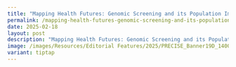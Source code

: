 ```yaml
---
title: "Mapping Health Futures: Genomic Screening and its Population Impact"
permalink: /mapping-health-futures-genomic-screening-and-its-population-impact/
date: 2025-02-18
layout: post
description: "Mapping Health Futures: Genomic Screening and its Population Impact"
image: /images/Resources/Editorial Features/2025/PRECISE_Banner19D_1400x800.jpg
variant: tiptap
---
```

